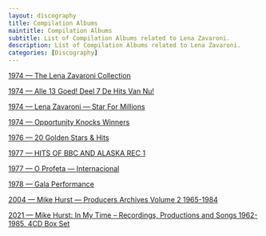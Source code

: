 ```yaml
---
layout: discography
title: Compilation Albums
maintitle: Compilation Albums
subtitle: List of Compilation Albums related to Lena Zavaroni.
description: List of Compilation Albums related to Lena Zavaroni.
categories: [Discography]
---
```


<a href="/discography/compilation-albums/1974-the-lena-zavaroni-collection">1974 &#8212; The Lena Zavaroni Collection</a>

<a href="/discography/compilation-albums/1974-alle-13-goed-deel-7">1974 &#8212; Alle 13 Goed! Deel 7 De Hits Van Nu!</a>

<a href="/discography/compilation-albums/1974-lena-zavaroni-star-for-millions">1974 &#8212; Lena Zavaroni &#8212; Star For Millions</a>

<a href="/discography/compilation-albums/1974-opportunity-knocks-winners">1974 &#8212; Opportunity Knocks Winners</a>

<a href="/discography/compilation-albums/1976-20-golden-stars-and-hits">1976 &#8212; 20 Golden Stars & Hits</a>

<a href="/discography/compilation-albums/1977-hits-of-bbc-and-alaska-rec-1">1977 &#8212; HITS OF BBC AND ALASKA REC 1</a>

<a href="/discography/compilation-albums/1977-o-profeta-internacional">1977 &#8212; O Profeta &#8212; Internacional</a>

<a href="/discography/compilation-albums/1978-gala-performance">1978 &#8212; Gala Performance</a>

<a href="/discography/compilation-albums/2004-mike-hurst-producers-archives-volume-2">2004 &#8212; Mike Hurst &#8212; Producers Archives Volume 2 1965-1984</a>

<a href="/discography/compilation-albums/2021-10-15-mike-hurst-in-my-time-4cd-box-set">2021 &#8212; Mike Hurst: In My Time – Recordings, Productions and Songs 1962-1985, 4CD Box Set</a>
